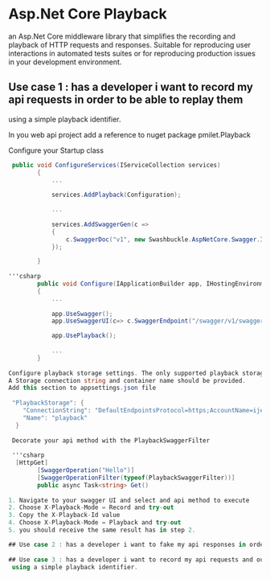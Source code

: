 # Asp.Net Core Playback
an Asp.Net Core middleware library that simplifies the recording and playback of HTTP requests and responses. Suitable for reproducing user interactions in automated tests suites or for reproducing production issues in your development environment.

## Use case 1 : has a developer i want to record my api requests in order to be able to replay them
 using a simple playback identifier.
 
 In you web api project add a reference to nuget package pmilet.Playback
 
 Configure your Startup class 
 
```csharp
 public void ConfigureServices(IServiceCollection services)
        {
            ...
            
            services.AddPlayback(Configuration);

            ...
            
            services.AddSwaggerGen(c =>
            {
                c.SwaggerDoc("v1", new Swashbuckle.AspNetCore.Swagger.Info { Title = "My API", Version = "v1" });
            });

        }
        
'''csharp        
        public void Configure(IApplicationBuilder app, IHostingEnvironment env, ILoggerFactory loggerFactory)
        {
            ...
            
            app.UseSwagger();
            app.UseSwaggerUI(c=> c.SwaggerEndpoint("/swagger/v1/swagger.json", "My API V1"));

            app.UsePlayback();
      
            ...
        }
        
Configure playback storage settings. The only supported playback storage service (for the moment) is Azure Blob Storage.
A Storage connection string and container name should be provided.
Add this section to appsettings.json file
 
 "PlaybackStorage": {
    "ConnectionString": "DefaultEndpointsProtocol=https;AccountName=ijewels;AccountKey=gB0hTWJoD+QZ4Wmipn1cZjt9vKqZJ9bABy7z/zDBDT3Dgojr2sMzRgGDW/sGa5CG//Ah4O7saJClGSWH/7VgIg==;EndpointSuffix=core.windows.net",
    "Name": "playback"
  }
  
 Decorate your api method with the PlaybackSwaggerFilter
 
 '''csharp
  [HttpGet]
        [SwaggerOperation("Hello")]
        [SwaggerOperationFilter(typeof(PlaybackSwaggerFilter))]
        public async Task<string> Get()
  
1. Navigate to your swagger UI and select and api method to execute
2. Choose X-Playback-Mode = Record and try-out
3. Copy the X-Playback-Id value
4. Choose X-Playback-Mode = Playback and try-out
5. you should receive the same result has in step 2. 

## Use case 2 : has a developer i want to fake my api responses in order to design my api contract quickly.
 
## Use case 3 : has a developer i want to record my api requests and outgoing responses in order to be able to replay them
 using a simple playback identifier.


